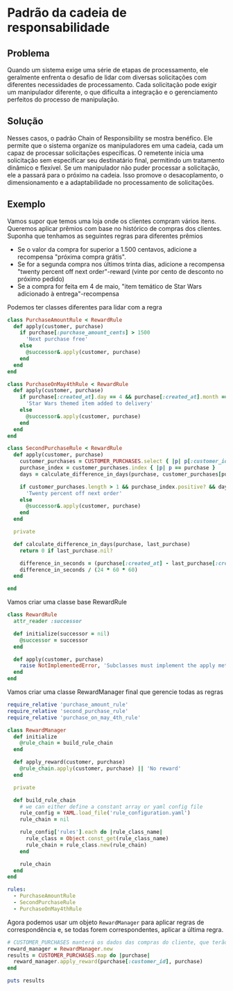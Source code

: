 # Padrão da cadeia de responsabilidade

## Problema
Quando um sistema exige uma série de etapas de processamento, ele geralmente enfrenta o desafio de lidar com diversas solicitações com diferentes necessidades de processamento. Cada solicitação pode exigir um manipulador diferente, o que dificulta a integração e o gerenciamento perfeitos do processo de manipulação.

## Solução
Nesses casos, o padrão Chain of Responsibility se mostra benéfico. Ele permite que o sistema organize os manipuladores em uma cadeia, cada um capaz de processar solicitações específicas. O remetente inicia uma solicitação sem especificar seu destinatário final, permitindo um tratamento dinâmico e flexível. Se um manipulador não puder processar a solicitação, ele a passará para o próximo na cadeia. Isso promove o desacoplamento, o dimensionamento e a adaptabilidade no processamento de solicitações.

## Exemplo
Vamos supor que temos uma loja onde os clientes compram vários itens. Queremos aplicar prêmios com base no histórico de compras dos clientes.
Suponha que tenhamos as seguintes regras para diferentes prêmios 
  - Se o valor da compra for superior a 1.500 centavos, adicione a recompensa "próxima compra grátis".
  - Se for a segunda compra nos últimos trinta dias, adicione a recompensa "twenty percent off next order"-reward (vinte por cento de desconto no próximo pedido)
  - Se a compra for feita em 4 de maio, "item temático de Star Wars adicionado à entrega"-recompensa

Podemos ter classes diferentes para lidar com a regra

```ruby
class PurchaseAmountRule < RewardRule
  def apply(customer, purchase)
    if purchase[:purchase_amount_cents] > 1500
      'Next purchase free'
    else
      @successor&.apply(customer, purchase)
    end
  end
end

class PurchaseOnMay4thRule < RewardRule
  def apply(customer, purchase)
    if purchase[:created_at].day == 4 && purchase[:created_at].month == 5
      'Star Wars themed item added to delivery'
    else
      @successor&.apply(customer, purchase)
    end
  end
end

class SecondPurchaseRule < RewardRule
  def apply(customer, purchase)
    customer_purchases = CUSTOMER_PURCHASES.select { |p| p[:customer_id] == customer }
    purchase_index = customer_purchases.index { |p| p == purchase }
    days = calculate_difference_in_days(purchase, customer_purchases[purchase_index - 1])

    if customer_purchases.length > 1 && purchase_index.positive? && days <= 30
      'Twenty percent off next order'
    else
      @successor&.apply(customer, purchase)
    end
  end

  private

  def calculate_difference_in_days(purchase, last_purchase)
    return 0 if last_purchase.nil?

    difference_in_seconds = (purchase[:created_at] - last_purchase[:created_at]).to_i
    difference_in_seconds / (24 * 60 * 60)
  end

end
```

Vamos criar uma classe base RewardRule
```ruby
class RewardRule
  attr_reader :successor

  def initialize(successor = nil)
    @successor = successor
  end

  def apply(customer, purchase)
    raise NotImplementedError, 'Subclasses must implement the apply method'
  end
end
```

Vamos criar uma classe RewardManager final que gerencie todas as regras

```ruby
require_relative 'purchase_amount_rule'
require_relative 'second_purchase_rule'
require_relative 'purchase_on_may_4th_rule'

class RewardManager
  def initialize
    @rule_chain = build_rule_chain
  end

  def apply_reward(customer, purchase)
    @rule_chain.apply(customer, purchase) || 'No reward'
  end

  private

  def build_rule_chain
    # we can either define a constant array or yaml config file
    rule_config = YAML.load_file('rule_configuration.yaml')
    rule_chain = nil

    rule_config['rules'].each do |rule_class_name|
      rule_class = Object.const_get(rule_class_name)
      rule_chain = rule_class.new(rule_chain)
    end

    rule_chain
  end
end
```

```yml
rules:
  - PurchaseAmountRule
  - SecondPurchaseRule
  - PurchaseOnMay4thRule
```

Agora podemos usar um objeto `RewardManager` para aplicar regras de correspondência e, se todas forem correspondentes, aplicar a última regra.

```ruby
# CUSTOMER_PURCHASES manterá os dados das compras do cliente, que terão customer_id, purchase_amount_cents e created_at
reward_manager = RewardManager.new
results = CUSTOMER_PURCHASES.map do |purchase|
  reward_manager.apply_reward(purchase[:customer_id], purchase)
end

puts results
```